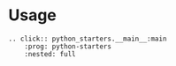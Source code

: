 # Usage

```{eval-rst}
.. click:: python_starters.__main__:main
    :prog: python-starters
    :nested: full
```
